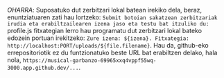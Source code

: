 *OHARRA*:
Suposatuko dut zerbitzari lokal batean irekiko dela, beraz, enuntziatuaren zati hau lortzeko: 
`Submit botoian sakatzean zerbitzariak irudia eta erabiltzailearen izena jaso eta testu bat itzuliko du:`
profile.js fitxategian lerro hau programatu dut zerbitzari lokal bateko edozein portuan irekitzeko: `Zure izena: ${izena}. Fitxategia: http://localhost:PORT/uploads/${file.filename}`.
Hau da, github-eko errepositoriotik ez du funtzionatuko beste URL bat erabiltzen delako, hala nola, `https://musical-garbanzo-69965xxq4vppf55wq-3000.app.github.dev/...`.


